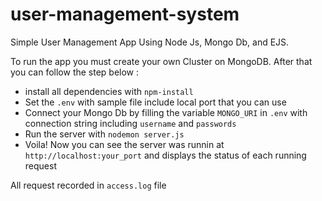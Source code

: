 # user-management-system
Simple User Management App Using Node Js, Mongo Db, and EJS.

To run the app you must create your own Cluster on MongoDB. After that you can follow the step below :
  * install all dependencies with `npm-install`
  * Set the `.env` with sample file include local port that you can use
  * Connect your Mongo Db by filling the variable `MONGO_URI` in `.env` with connection string including `username` and `passwords`
  * Run the server with `nodemon server.js`
  * Voila! Now you can see the server was runnin at `http://localhost:your_port` and displays the status of each running request

All request recorded in `access.log` file
